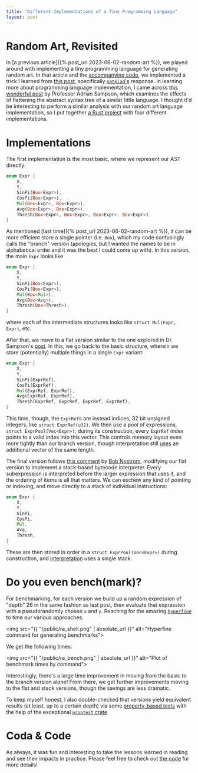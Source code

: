 ```yaml
---
title: "Different Implementations of a Tiny Programming Language"
layout: post
---
```


# Random Art, Revisited

In [a previous article]({% post_url 2023-06-02-random-art %}), we played around
with implementing a tiny programming language for generating random art.
In that article and the [accompanying
code](https://github.com/genos/Workbench/tree/main/ra), we implemented a trick
I learned from [this
post](https://users.rust-lang.org/t/is-there-a-better-way-to-represent-an-abstract-syntax-tree/9549/4),
specifically [`matklad`'s](https://matklad.github.io/) response.
In learning more about programming language implementation, I came across [this
wonderful post](https://www.cs.cornell.edu/~asampson/blog/flattening.html) by
Professor Adrian Sampson, which examines the effects of flattening the abstract
syntax tree of a similar little language.
I thought it'd be interesting to perform a similar analysis with our random art
language implementation, so I put together [a Rust
project](https://github.com/genos/Workbench/tree/main/ra-impls) with four
different implementations.

# Implementations

The first implementation is the most basic, where we represent our AST directly:

```rust
enum Expr {
    X,
    Y,
    SinPi(Box<Expr>),
    CosPi(Box<Expr>),
    Mul(Box<Expr>, Box<Expr>),
    Avg(Box<Expr>, Box<Expr>),
    Thresh(Box<Expr>, Box<Expr>, Box<Expr>, Box<Expr>),
}
```

As mentioned [last time]({% post_url 2023-06-02-random-art %}), it can be more
efficient store a single pointer (i.e. `Box`), which my code confusingly calls
the "branch" version (apologies, but I wanted the names to be in alphabetical
order and it was the best I could come up with).
In this version, the main `Expr` looks like

```rust
enum Expr {
    X,
    Y,
    SinPi(Box<Expr>),
    CosPi(Box<Expr>),
    Mul(Box<Mul>),
    Avg(Box<Avg>),
    Thresh(Box<Thresh>),
}
```

where each of the intermediate structures looks like `struct Mul(Expr, Expr)`, etc.

After that, we move to a flat version similar to the one explored in Dr.
Sampson's [post](https://www.cs.cornell.edu/~asampson/blog/flattening.html).
In this, we go back to the basic structure, wherein we store (potentially)
multiple things in a single `Expr` variant:

```rust
enum Expr {
    X,
    Y,
    SinPi(ExprRef),
    CosPi(ExprRef),
    Mul(ExprRef, ExprRef),
    Avg(ExprRef, ExprRef),
    Thresh(ExprRef, ExprRef, ExprRef, ExprRef),
}
```

This time, though, the `ExprRef`s are instead indices, 32 bit unsigned integers, like `struct ExprRef(u32)`.
We then use a pool of expressions, `struct ExprPool(Vec<Expr>)`; during its
construction, every `ExprRef` index points to a valid index into this vector.
This controls memory layout even more tightly than our branch version, though
interpretation still
[uses](https://github.com/genos/Workbench/blob/main/ra-impls/src/flat.rs#L72)
an additional vector of the same length.

The final version follows [this
comment](https://old.reddit.com/r/ProgrammingLanguages/comments/mrifdr/treewalking_interpreters_and_cachelocality/gumsi2v/)
by [Bob Nystrom](https://craftinginterpreters.com/), modifying our flat version
to implement a stack-based bytecode interpreter.
Every subexpression is interpreted before the larger expression that uses it,
and the ordering of items is all that matters.
We can eschew any kind of pointing or indexing, and move directly to a stack of individual instructions:

```rust
enum Expr {
    X,
    Y,
    SinPi,
    CosPi,
    Mul,
    Avg,
    Thresh,
}
```

These are then stored in order in a `struct ExprPool(Vec<Expr>)` during
construction, and
[interpretation](https://github.com/genos/Workbench/blob/main/ra-impls/src/stack.rs#L66)
uses a single stack.

# Do you even bench(mark)?

For benchmarking, for each version we build up a random expression of "depth"
26 in the same fashion as last post, then evaluate that expression with a
pseudorandomly chosen `x` and `y`.
Reaching for the amazing [`hyperfine`](https://github.com/sharkdp/hyperfine) to
time our various approaches:

<img src="{{ "/public/ra_shell.png" | absolute_url }}" alt="Hyperfine command for generating benchmarks">

We get the following times:

<img src="{{ "/public/ra_bench.png" | absolute_url }}" alt="Plot of benchmark times by command">

Interestingly, there's a large time improvement in moving from the basic to the branch version alone!
From there, we get further improvements moving to the flat and stack versions,
though the savings are less dramatic.

To keep myself honest, I also double-checked that versions yield equivalent
results (at least, up to a certain depth) via some [property-based
tests](https://github.com/genos/Workbench/blob/main/ra-impls/src/main.rs#L44-L69)
with the help of the exceptional [`proptest`
crate](https://github.com/proptest-rs/proptest).

# Coda & Code

As always, it was fun and interesting to take the lessons learned in reading and see their impacts in practice.
Please feel free to check out [the code](https://github.com/genos/Workbench/tree/main/ra-impls) for more details!
